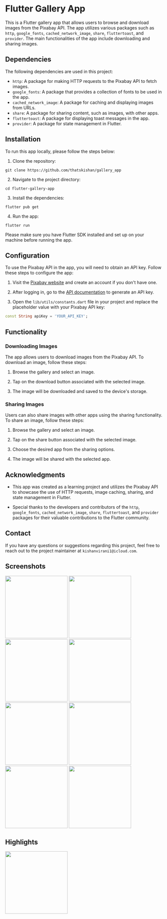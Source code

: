 # Flutter Gallery App

This is a Flutter gallery app that allows users to browse and download images from the Pixabay API. The app utilizes various packages such as `http`, `google_fonts`, `cached_network_image`, `share`, `fluttertoast`, and `provider`. The main functionalities of the app include downloading and sharing images.

## Dependencies

The following dependencies are used in this project:

- `http`: A package for making HTTP requests to the Pixabay API to fetch images.
- `google_fonts`: A package that provides a collection of fonts to be used in the app.
- `cached_network_image`: A package for caching and displaying images from URLs.
- `share`: A package for sharing content, such as images, with other apps.
- `fluttertoast`: A package for displaying toast messages in the app.
- `provider`: A package for state management in Flutter.

## Installation

To run this app locally, please follow the steps below:

1. Clone the repository:

```
git clone https://github.com/thatskishan/gallery_app
```

2. Navigate to the project directory:

```
cd flutter-gallery-app
```

3. Install the dependencies:

```
flutter pub get
```

4. Run the app:

```
flutter run
```

Please make sure you have Flutter SDK installed and set up on your machine before running the app.

## Configuration

To use the Pixabay API in the app, you will need to obtain an API key. Follow these steps to configure the app:

1. Visit the [Pixabay website](https://pixabay.com/api/docs/) and create an account if you don't have one.

2. After logging in, go to the [API documentation](https://pixabay.com/api/docs/) to generate an API key.

3. Open the `lib/utils/constants.dart` file in your project and replace the placeholder value with your Pixabay API key:

```dart
const String apiKey = 'YOUR_API_KEY';
```

## Functionality

### Downloading Images

The app allows users to download images from the Pixabay API. To download an image, follow these steps:

1. Browse the gallery and select an image.

2. Tap on the download button associated with the selected image.

3. The image will be downloaded and saved to the device's storage.

### Sharing Images

Users can also share images with other apps using the sharing functionality. To share an image, follow these steps:

1. Browse the gallery and select an image.

2. Tap on the share button associated with the selected image.

3. Choose the desired app from the sharing options.

4. The image will be shared with the selected app.


## Acknowledgments

- This app was created as a learning project and utilizes the Pixabay API to showcase the use of HTTP requests, image caching, sharing, and state management in Flutter.

- Special thanks to the developers and contributors of the `http`, `google_fonts`, `cached_network_image`, `share`, `fluttertoast`, and `provider` packages for their valuable contributions to the Flutter community.

## Contact

If you have any questions or suggestions regarding this project, feel free to reach out to the project maintainer at `kishanvirani1@icloud.com`.

## Screenshots 

<img src = "https://github.com/thatskishan/gallery_app/assets/123537725/6a3a26ab-498c-419f-a665-3403d3c18724" width="200px">
<img src = "https://github.com/thatskishan/gallery_app/assets/123537725/0615bdda-f3e3-4601-9c1a-cda92f698f66" width="200px">
<img src = "https://github.com/thatskishan/gallery_app/assets/123537725/833c45f2-dd77-4c02-bb6a-f828a8c9cdcb" width="200px">
<img src = "https://github.com/thatskishan/gallery_app/assets/123537725/2ddcc1dd-0f8c-4282-80d7-f722208227a4" width="200px">
<img src = "https://github.com/thatskishan/gallery_app/assets/123537725/65b31bab-c696-4302-8512-f849c7d58fb6" width="200px">
<img src = "https://github.com/thatskishan/gallery_app/assets/123537725/a53a9e42-742c-4d7b-b24f-8b6b003c48ae" width="200px">
<img src = "https://github.com/thatskishan/gallery_app/assets/123537725/8f1cb830-a98d-464d-9488-359ab5e83288" width="200px">
<img src = "https://github.com/thatskishan/gallery_app/assets/123537725/a944837b-a2e5-47f8-89b3-eade00057f77" width="200px">


## Highlights

<img src = "https://github.com/thatskishan/gallery_app/assets/123537725/8a380527-224a-4f8b-92e2-9786a596f4d0" width="200px">




